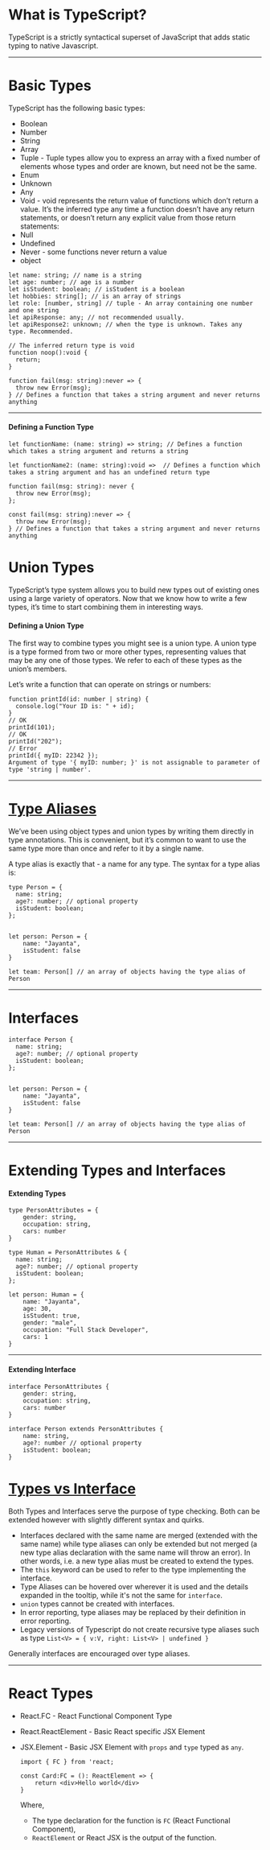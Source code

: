 # What is TypeScript?

TypeScript is a strictly syntactical superset of JavaScript that adds static typing to native Javascript.

---

# Basic Types

TypeScript has the following basic types:

- Boolean
- Number
- String
- Array
- Tuple - Tuple types allow you to express an array with a fixed number of elements whose types and order are known, but need not be the same.
- Enum
- Unknown
- Any
- Void - void represents the return value of functions which don’t return a value. It’s the inferred type any time a function doesn’t have any return statements, or doesn’t return any explicit value from those return statements:
- Null
- Undefined
- Never - some functions never return a value
- object

```
let name: string; // name is a string
let age: number; // age is a number
let isStudent: boolean; // isStudent is a boolean
let hobbies: string[]; // is an array of strings
let role: [number, string] // tuple - An array containing one number and one string
let apiResponse: any; // not recommended usually.
let apiResponse2: unknown; // when the type is unknown. Takes any type. Recommended.

// The inferred return type is void
function noop():void {
  return;
}

function fail(msg: string):never => {
  throw new Error(msg);
} // Defines a function that takes a string argument and never returns anything
```

---

#### Defining a Function Type

```
let functionName: (name: string) => string; // Defines a function which takes a string argument and returns a string

let functionName2: (name: string):void =>  // Defines a function which takes a string argument and has an undefined return type

function fail(msg: string): never {
  throw new Error(msg);
};

const fail(msg: string):never => {
  throw new Error(msg);
} // Defines a function that takes a string argument and never returns anything
```

# Union Types

TypeScript’s type system allows you to build new types out of existing ones using a large variety of operators. Now that we know how to write a few types, it’s time to start combining them in interesting ways.

#### Defining a Union Type

The first way to combine types you might see is a union type. A union type is a type formed from two or more other types, representing values that may be any one of those types. We refer to each of these types as the union’s members.

Let’s write a function that can operate on strings or numbers:

```
function printId(id: number | string) {
  console.log("Your ID is: " + id);
}
// OK
printId(101);
// OK
printId("202");
// Error
printId({ myID: 22342 });
Argument of type '{ myID: number; }' is not assignable to parameter of type 'string | number'.
```

---

# [Type Aliases](https://www.typescriptlang.org/docs/handbook/2/everyday-types.html#type-aliases)

We’ve been using object types and union types by writing them directly in type annotations. This is convenient, but it’s common to want to use the same type more than once and refer to it by a single name.

A type alias is exactly that - a name for any type. The syntax for a type alias is:

```
type Person = {
  name: string;
  age?: number; // optional property
  isStudent: boolean;
};


let person: Person = {
    name: "Jayanta",
    isStudent: false
}

let team: Person[] // an array of objects having the type alias of Person
```

---

# Interfaces

```
interface Person {
  name: string;
  age?: number; // optional property
  isStudent: boolean;
};


let person: Person = {
    name: "Jayanta",
    isStudent: false
}

let team: Person[] // an array of objects having the type alias of Person
```

---

# Extending Types and Interfaces

#### Extending Types

```
type PersonAttributes = {
    gender: string,
    occupation: string,
    cars: number
}

type Human = PersonAttributes & {
  name: string;
  age?: number; // optional property
  isStudent: boolean;
};

let person: Human = {
    name: "Jayanta",
    age: 30,
    isStudent: true,
    gender: "male",
    occupation: "Full Stack Developer",
    cars: 1
}
```

---

#### Extending Interface

```
interface PersonAttributes {
    gender: string,
    occupation: string,
    cars: number
}

interface Person extends PersonAttributes {
    name: string,
    age?: number // optional property
    isStudent: boolean;
}
```

# [Types vs Interface](https://medium.com/@martin_hotell/interface-vs-type-alias-in-typescript-2-7-2a8f1777af4c)

Both Types and Interfaces serve the purpose of type checking. Both can be extended however with slightly different syntax and quirks.

- Interfaces declared with the same name are merged (extended with the same name) while type aliases can only be extended but not merged (a new type alias declaration with the same name will throw an error). In other words, i.e. a new type alias must be created to extend the types.
- The `this` keyword can be used to refer to the type implementing the interface.
- Type Aliases can be hovered over wherever it is used and the details expanded in the tooltip, while it's not the same for `interface`.
- `union` types cannot be created with interfaces.
- In error reporting, type aliases may be replaced by their definition in error reporting.
- Legacy versions of Typescript do not create recursive type aliases such as type `List<V> = { v:V, right: List<V> | undefined }`

Generally interfaces are encouraged over type aliases.

---

# React Types

- React.FC - React Functional Component Type
- React.ReactElement - Basic React specific JSX Element
- JSX.Element - Basic JSX Element with `props` and `type` typed as `any`.

  ```
  import { FC } from 'react;

  const Card:FC = (): ReactElement => {
      return <div>Hello world</div>
  }
  ```

  Where,

  - The type declaration for the function is `FC` (React Functional Component),
  - `ReactElement` or React JSX is the output of the function.
